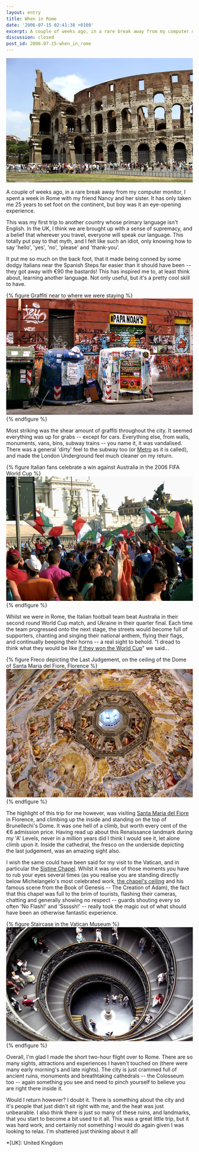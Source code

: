 ```yaml
---
layout: entry
title: When in Rome
date: '2006-07-15 02:41:38 +0100'
excerpt: A couple of weeks ago, in a rare break away from my computer monitor, I spent a week in Rome with my friend Nancy and her sister.
discussion: closed
post_id: 2006-07-15-when_in_rome
---
```

![The Coliseum in Rome](/assets/images/2006/07/when_in_rome.jpg)

A couple of weeks ago, in a rare break away from my computer monitor, I spent a week in Rome with my friend Nancy and her sister. It has only taken me 25 years to set foot on the continent, but boy was it an eye-opening experience.

This was my first trip to another country whose primary language isn't English. In the UK, I think we are brought up with a sense of supremacy, and a belief that wherever you travel, everyone will speak our language. This totally put pay to that myth, and I felt like such an idiot, only knowing how to say 'hello', 'yes', 'no', 'please' and 'thank-you'.

It put me so much on the back foot, that it made being conned by some dodgy Italians near the Spanish Steps far easier than it should have been -- they got away with €90 the bastards! This has inspired me to, at least think about, learning another language. Not only useful, but it's a pretty cool skill to have.

{% figure Graffiti near to where we were staying %}
![](/assets/images/2006/07/romangraffiti.jpg)
{% endfigure %}

Most striking was the shear amount of graffiti throughout the city. It seemed everything was up for grabs -- except for cars. Everything else, from walls, monuments, vans, bins, subway trains -- you name it, it was vandalised. There was a general 'dirty' feel to the subway too (or [Metro][1] as it is called), and made the London Underground feel much cleaner on my return.

{% figure Italian fans celebrate a win against Australia in the 2006 FIFA World Cup %}
![](/assets/images/2006/07/italianfans.jpg)
{% endfigure %}

Whilst we were in Rome, the Italian football team beat Australia in their second round World Cup match, and Ukraine in their quarter final. Each time the team progressed onto the next stage, the streets would become full of supporters, chanting and singing their national anthem, flying their flags, and continually beeping their horns -- a real sight to behold. "I dread to think what they would be like [if they won the World Cup][2]" we said...

{% figure Freco depicting the Last Judgement, on the ceiling of the Dome of Santa Maria del Fiore, Florence %}
![](/assets/images/2006/07/domofresco.jpg)
{% endfigure %}

The highlight of this trip for me however, was visiting [Santa Maria del Fiore][3] in Florence, and climbing up the inside and standing on the top of Brunellechi's Dome. It was one hell of a climb, but worth every cent of the €6 admission price. Having read up about this Renaissance landmark during my 'A' Levels, never in a million years did I think I would see it, let alone climb upon it. Inside the cathedral, the fresco on the underside depicting the last judgement, was an amazing sight also.

I wish the same could have been said for my visit to the Vatican, and in particular the [Sistine Chapel][4]. Whilst it was one of those moments you have to rub your eyes several times (as you realise you are standing directly below Michelangelo's most celebrated work, [the chapel's ceiling][5] and his famous scene from the Book of Genesis -- The Creation of Adam), the fact that this chapel was full to the brim of tourists, flashing their cameras, chatting and generally showing no respect -- guards shouting every so often 'No Flash!' and 'Sssssh!' -- really took the magic out of what should have been an otherwise fantastic experience.

{% figure Staircase in the Vatican Museum %}
![](/assets/images/2006/07/vaticanmuseum.jpg)
{% endfigure %}

Overall, I'm glad I made the short two-hour flight over to Rome. There are so many sights, attractions and experiences I haven't touched on (there were many early morning's and late nights). The city is just crammed full of ancient ruins, monuments and breathtaking cathedrals -- the Colosseum too -- again something you see and need to pinch yourself to believe you are right there inside it.

Would I return however? I doubt it. There is something about the city and it's people that just didn't sit right with me, and the heat was just unbearable. I also think there is just so many of these ruins, and landmarks, that you start to become a bit used to it all. This was a great little trip, but it was hard work, and certainly not something I would do again given I was looking to relax. I'm shattered just thinking about it all!

[1]: http://en.wikipedia.org/wiki/Rome_Metro
[2]: http://fifaworldcup.yahoo.com/06/en/060710/1/8rit.html
[3]: http://en.wikipedia.org/wiki/Santa_Maria_del_Fiore
[4]: http://en.wikipedia.org/wiki/Sistine_Chapel
[5]: http://en.wikipedia.org/wiki/Sistine_Chapel_ceiling

*[UK]: United Kingdom